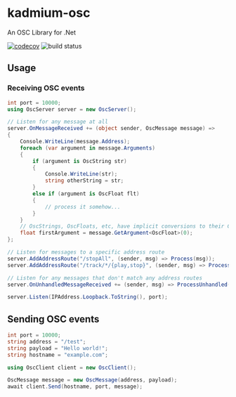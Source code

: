 # kadmium-osc
An OSC Library for .Net

[![codecov](https://codecov.io/gh/iKadmium/kadmium-osc/branch/main/graph/badge.svg?token=2QMOKGS6OD)](https://codecov.io/gh/iKadmium/kadmium-osc)
![build status](https://github.com/iKadmium/kadmium-osc/actions/workflows/publish.yml/badge.svg)
## Usage

### Receiving OSC events

```c#
int port = 10000;
using OscServer server = new OscServer();

// Listen for any message at all
server.OnMessageReceived += (object sender, OscMessage message) => 
{
	Console.WriteLine(message.Address);
	foreach (var argument in message.Arguments)
	{
		if (argument is OscString str)
		{
			Console.WriteLine(str); 
			string otherString = str;
		}
		else if (argument is OscFloat flt)
		{
			// process it somehow...
		}
	}
	// OscStrings, OscFloats, etc, have implicit conversions to their C# types
	float firstArgument = message.GetArgument<OscFloat>(0);
};

// Listen for messages to a specific address route
server.AddAddressRoute("/stopAll", (sender, msg) => Process(msg));
server.AddAddressRoute("/track/*/{play,stop}", (sender, msg) => Process(msg));

// Listen for any messages that don't match any address routes
server.OnUnhandledMessageReceived += (sender, msg) => ProcessUnhandled(msg);

server.Listen(IPAddress.Loopback.ToString(), port);
```

## Sending OSC events

```c#
int port = 10000;
string address = "/test";
string payload = "Hello world!";
string hostname = "example.com";

using OscClient client = new OscClient();

OscMessage message = new OscMessage(address, payload);
await client.Send(hostname, port, message);
```